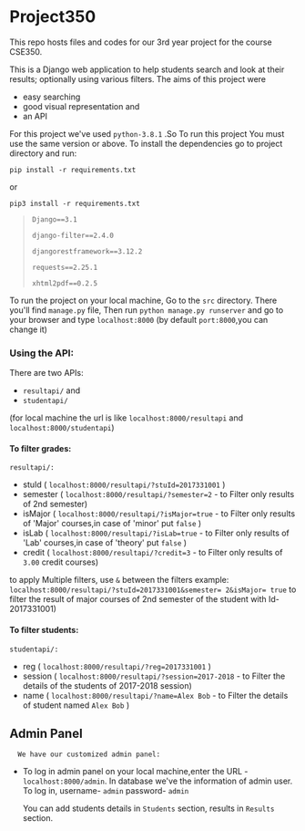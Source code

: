 <h1> Project350 </h1>
  This repo hosts files and codes for our 3rd year project for the course CSE350.

  This is a Django web application to help students search and look at their results; optionally using various filters. 
  The aims of this project were 

  - easy searching
  - good visual representation and
  - an API

  For this project we've used `python-3.8.1` .So To run this project You must use the same version or above.
  To install the dependencies go to project directory and run:

  `pip install -r requirements.txt`

  or
 
  `pip3 install -r requirements.txt`

  > `Django==3.1`
  > 
  > `django-filter==2.4.0`
  > 
  > `djangorestframework==3.12.2`
  > 
  > `requests==2.25.1`
  > 
  > `xhtml2pdf==0.2.5`

  To run the project on your local machine, Go to the `src` directory. There you'll find `manage.py` file,
  Then run 
  `python manage.py runserver` 
  and go to your browser and type 
  `localhost:8000` (by default `port:8000`,you can change it)
  
  <h3> Using the API:</h3>
  
  There are two APIs: 
  - `resultapi/` and 
  - `studentapi/` 
  
  (for local machine the url is like `localhost:8000/resultapi` and `localhost:8000/studentapi`)
  
  <h4>To filter grades:</h4>
  
    resultapi/:
  - stuId ( `localhost:8000/resultapi/?stuId=2017331001` )
  - semester ( `localhost:8000/resultapi/?semester=2` - to Filter only results of 2nd semester)
  - isMajor ( `localhost:8000/resultapi/?isMajor=true` - to Filter only results of 'Major' courses,in case of 'minor' put `false` )
  - isLab ( `localhost:8000/resultapi/?isLab=true` - to Filter only results of 'Lab' courses,in case of 'theory' put `false` )
  - credit ( `localhost:8000/resultapi/?credit=3` - to Filter only results of `3.00` credit courses)

to apply Multiple filters, use `&` between the filters 
example: `localhost:8000/resultapi/?stuId=2017331001&semester= 2&isMajor= true` 
to filter the result of major courses of 2nd semester of the student with Id-2017331001)

  <h4>To filter students:</h4>

    studentapi/:
  - reg ( `localhost:8000/resultapi/?reg=2017331001` )
  - session ( `localhost:8000/resultapi/?session=2017-2018` - to Filter the details of the students of 2017-2018 session)
  - name ( `localhost:8000/resultapi/?name=Alex Bob` - to Filter the details of student named `Alex Bob` )

<h2>Admin Panel</h2>
      
      We have our customized admin panel:
   - To log in admin panel on your local machine,enter the URL - `localhost:8000/admin`.
     In database we've the information of admin user.
      To log in,
                username- `admin`
                password- `admin`
      
      You can add students details in `Students` section, results in `Results` section.
